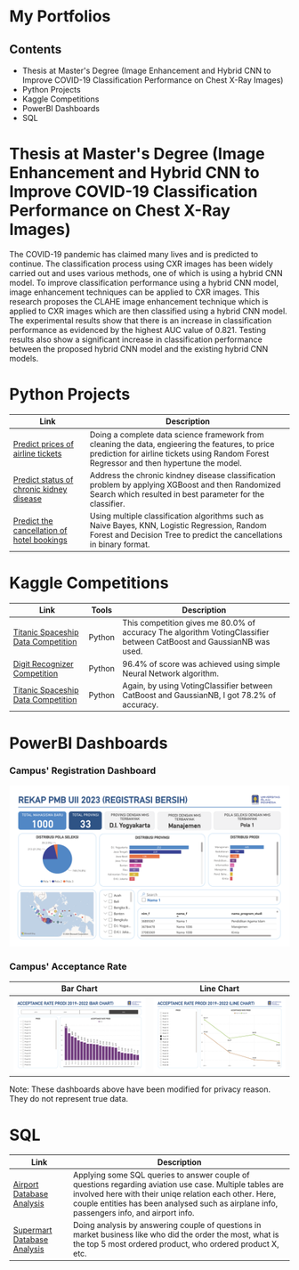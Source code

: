# My Portfolios

## Contents
- Thesis at Master's Degree (Image Enhancement and Hybrid CNN to Improve COVID-19 Classification Performance on Chest X-Ray Images)
- Python Projects
- Kaggle Competitions
- PowerBI Dashboards
- SQL

# Thesis at Master's Degree (Image Enhancement and Hybrid CNN to Improve COVID-19 Classification Performance on Chest X-Ray Images)
The COVID-19 pandemic has claimed many lives and is predicted to continue. The classification process using CXR images has been widely carried out and uses various methods, one of which is using a hybrid CNN model. To improve classification performance using a hybrid CNN model, image enhancement techniques can be applied to CXR images. This research proposes the CLAHE image enhancement technique which is applied to CXR images which are then classified using a hybrid CNN model. The experimental results show that there is an increase in classification performance as evidenced by the highest AUC value of 0.821. Testing results also show a significant increase in classification performance between the proposed hybrid CNN model and the existing hybrid CNN models.

# Python Projects
| Link | Description |
|---|---|
| [Predict prices of airline tickets](https://github.com/tengkumuazabs/my-portfolio/blob/main/python-projects/Predict_prices_of_airline_tickets.ipynb) | Doing a complete data science framework from cleaning the data, engieering the features, to price prediction for airline tickets using Random Forest Regressor and then hypertune the model. | 
| [Predict status of chronic kidney disease](https://github.com/tengkumuazabs/my-portfolio/blob/main/python-projects/Predict_status_of_chronic_kidney_disease.ipynb) | Address the chronic kindney disease classification problem by applying XGBoost and then Randomized Search which resulted in best parameter for the classifier. | 
| [Predict the cancellation of hotel bookings](https://github.com/tengkumuazabs/my-portfolio/blob/main/python-projects/Predict_the_cancellation_of_hotel_bookings.ipynb) | Using multiple classification algorithms such as Naive Bayes, KNN, Logistic Regression, Random Forest and Decision Tree to predict the cancellations in binary format. | 

# Kaggle Competitions

| Link | Tools | Description | 
|---|---|---|
| [Titanic Spaceship Data Competition](https://www.kaggle.com/code/yeehawww/titanic-spaceship-competition/notebook) | Python | This competition gives me 80.0% of accuracy The algorithm VotingClassifier between CatBoost and GaussianNB was used. |
| [Digit Recognizer Competition](https://www.kaggle.com/yeehawww/digit-recognizer-using-neural-network) | Python | 96.4% of score was achieved using simple Neural Network algorithm. |
| [Titanic Spaceship Data Competition](https://www.kaggle.com/yeehawww/digit-recognizer-using-neural-network) | Python | Again, by using VotingClassifier between CatBoost and GaussianNB, I got 78.2% of accuracy. |

# PowerBI Dashboards
### Campus' Registration Dashboard
<img width="577" alt="image" src="https://raw.githubusercontent.com/tengkumuazabs/my-portfolio/main/powerbi/Registration%20Dashboard.png">

### Campus' Acceptance Rate
Bar Chart             |  Line Chart
:-------------------------:|:-------------------------:
![](https://raw.githubusercontent.com/tengkumuazabs/my-portfolio/main/powerbi/Acceptance%20Rate_Page_1.png)  |  ![](https://raw.githubusercontent.com/tengkumuazabs/my-portfolio/main/powerbi/Acceptance%20Rate_Page_2.png)

Note: These dashboards above have been modified for privacy reason. They do not represent true data.

# SQL
| Link | Description |
|---|---|
| [Airport Database Analysis](https://github.com/tengkumuazabs/my-portfolio/blob/main/sql/Airport_database_analysis.md) | Applying some SQL queries to answer couple of questions regarding aviation use case. Multiple tables are involved here with their uniqe relation each other. Here, couple entities has been analysed such as airplane info, passengers info, and airport info. |
| [Supermart Database Analysis](https://github.com/tengkumuazabs/my-portfolio/blob/main/sql/Supermart_database_analysis.md) | Doing analysis by answering couple of questions in market business like who did the order the most, what is the top 5 most ordered product, who ordered product X, etc. |

